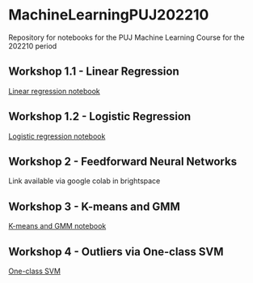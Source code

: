 # MachineLearningPUJ202210
Repository for notebooks for the PUJ Machine Learning Course for the 202210 period

## Workshop 1.1 - Linear Regression
[Linear regression notebook](notebooks/Machine_Learning_Workshop_1_1_Linear_regression.ipynb)

## Workshop 1.2 - Logistic Regression
[Logistic regression notebook](notebooks/Machine_Learning_Workshop_1_2_Logistic_regression.ipynb)

## Workshop 2 - Feedforward Neural Networks
Link available via google colab in brightspace

## Workshop 3 - K-means and GMM
[K-means and GMM notebook](notebooks/Machine_Learning_Workshop_3_K_means_and_GMM.ipynb)

## Workshop 4 - Outliers via One-class SVM
[One-class SVM](notebooks/Machine_Learning_Workshop_4_SVM_for_anomaly_detection.ipynb)


